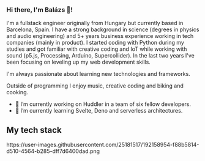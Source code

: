 ### Hi there, I'm Balázs 👋! 

I'm a fullstack engineer originally from Hungary but currently based in Barcelona, Spain. 
I have a strong background in science (degrees in physics and audio engineering) and 5+ years business experience working in tech companies (mainly in product). 
I started coding with Python during my studies and got familiar with creative coding and IoT while working with sound (p5.js, Processing, Arduino, Supercollider). In the last two years I've been focusing on leveling up my web development skills. 

I'm always passionate about learning new technologies and frameworks. 

Outside of programming I enjoy music, creative coding and biking and cooking. 


- 🔭 I’m currently working on Huddler in a team of six fellow developers. 
- 🌱 I’m currently learning Svelte, Deno and serverless architectures. 

## My tech stack

<p>
  https://user-images.githubusercontent.com/25181517/192158954-f88b5814-d510-4564-b285-dff7d6400dad.png
  
  
</p>
